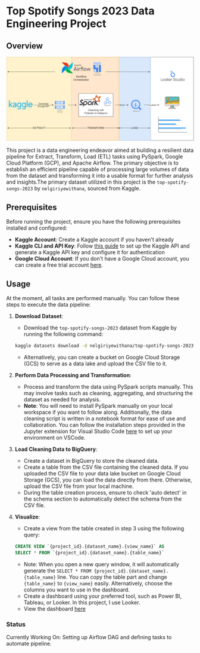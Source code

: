 # Top Spotify Songs 2023 Data Engineering Project

## Overview
![Project Diagram](images/pipeline_diagram.png)

This project is a data engineering endeavor aimed at building a resilient data pipeline for Extract, Transform, Load (ETL) tasks using PySpark, Google Cloud Platform (GCP), and Apache Airflow. The primary objective is to establish an efficient pipeline capable of processing large volumes of data from the dataset and transforming it into a usable format for further analysis and insights.The primary dataset utilized in this project is the `top-spotify-songs-2023` by `nelgiriyewithana`, sourced from Kaggle.


## Prerequisites
Before running the project, ensure you have the following prerequisites installed and configured:

- **Kaggle Account**: Create a Kaggle account if you haven't already
- **Kaggle CLI and API Key**: Follow [this guide](https://www.kaggle.com/docs/api) to set up the Kaggle API and generate a Kaggle API key and configure it for authentication
- **Google Cloud Account**: If you don't have a Google Cloud account, you can create a free trial account [here](https://cloud.google.com/free).

## Usage
At the moment, all tasks are performed manually. You can follow these steps to execute the data pipeline:

1. **Download Dataset**: 
    - Download the `top-spotify-songs-2023` dataset from Kaggle by running the following command:
    ```bash
    kaggle datasets download -d nelgiriyewithana/top-spotify-songs-2023 --unzip -o -p /data
    ```
    - Alternatively, you can create a bucket on Google Cloud Storage (GCS) to serve as a data lake and upload the CSV file to it.

2. **Perform Data Processing and Transformation**:
    - Process and transform the data using PySpark scripts manually. This may involve tasks such as cleaning, aggregating, and structuring the dataset as needed for analysis.
    - **Note**: You will need to install PySpark manually on your local workspace if you want to follow along. Additionally, the data cleaning script is written in a notebook format for ease of use and collaboration. You can follow the installation steps provided in the Jupyter extension for Visual Studio Code [here](https://marketplace.visualstudio.com/items?itemName=ms-toolsai.jupyter) to set up your environment on VSCode.

3. **Load Cleaning Data to BigQuery**:
    - Create a dataset in BigQuery to store the cleaned data.
    - Create a table from the CSV file containing the cleaned data. If you uploaded the CSV file to your data lake bucket on Google Cloud Storage (GCS), you can load the data directly from there. Otherwise, upload the CSV file from your local machine.
    - During the table creation process, ensure to check 'auto detect' in the schema section to automatically detect the schema from the CSV file.

4. **Visualize**:
    - Create a view from the table created in step 3 using the following query:
    ```sql
    CREATE VIEW `{project_id}.{dataset_name}.{view_name}` AS
    SELECT * FROM `{project_id}.{dataset_name}.{table_name}`
    ```
    - Note: When you open a new query window, it will automatically generate the `SELECT * FROM {project_id}.{dataset_name}.{table_name}` line. You can copy the table part and change `{table_name}` to `{view_name}` easily. Alternatively, choose the columns you want to use in the dashboard.
    - Create a dashboard using your preferred tool, such as Power BI, Tableau, or Looker. In this project, I use Looker.
    - View the dashboard [here](https://bit.ly/43ICrkV)

### Status
Currently Working On: Setting up Airflow DAG and defining tasks to automate pipeline.










